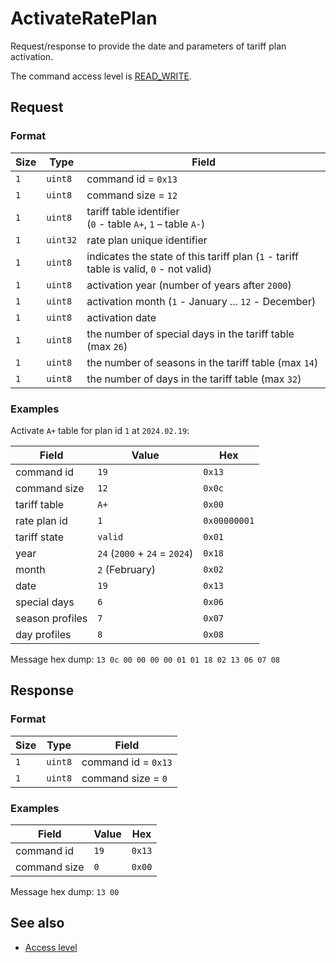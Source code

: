 # ActivateRatePlan

Request/response to provide the date and parameters of tariff plan activation.

The command access level is [READ_WRITE](../basics.md#command-access-level).


## Request

### Format

| Size | Type     | Field                                                                                  |
| ---- | -------- | -------------------------------------------------------------------------------------- |
| `1`  | `uint8`  | command id = `0x13`                                                                    |
| `1`  | `uint8`  | command size = `12`                                                                    |
| `1`  | `uint8`  | tariff table identifier<br/> (`0` - table `A+`, `1` – table `A-`)                      |
| `1`  | `uint32` | rate plan unique identifier                                                            |
| `1`  | `uint8`  | indicates the state of this tariff plan (`1` - tariff table is valid, `0` - not valid) |
| `1`  | `uint8`  | activation year (number of years after `2000`)                                         |
| `1`  | `uint8`  | activation month (`1` - January ... `12` - December)                                   |
| `1`  | `uint8`  | activation date                                                                        |
| `1`  | `uint8`  | the number of special days in the tariff table (max `26`)                              |
| `1`  | `uint8`  | the number of seasons in the tariff table (max `14`)                                   |
| `1`  | `uint8`  | the number of days in the tariff table (max `32`)                                      |


### Examples

Activate `A+` table for plan id `1` at `2024.02.19`:

| Field           | Value                         | Hex          |
| --------------- | ----------------------------- | ------------ |
| command id      | `19`                          | `0x13`       |
| command size    | `12`                          | `0x0c`       |
| tariff table    | `A+`                          | `0x00`       |
| rate plan id    | `1`                           | `0x00000001` |
| tariff state    | `valid`                       | `0x01`       |
| year            | `24` (`2000` + `24` = `2024`) | `0x18`       |
| month           | `2` (February)                | `0x02`       |
| date            | `19`                          | `0x13`       |
| special days    | `6`                           | `0x06`       |
| season profiles | `7`                           | `0x07`       |
| day profiles    | `8`                           | `0x08`       |

Message hex dump: `13 0c 00 00 00 00 01 01 18 02 13 06 07 08`


## Response

### Format

| Size | Type    | Field               |
| ---- | ------- | ------------------- |
| `1`  | `uint8` | command id = `0x13` |
| `1`  | `uint8` | command size = `0`  |

### Examples

| Field        | Value | Hex    |
| ------------ | ----- | ------ |
| command id   | `19`  | `0x13` |
| command size | `0`   | `0x00` |

Message hex dump: `13 00`


## See also

* [Access level](../basics.md#command-access-level)
